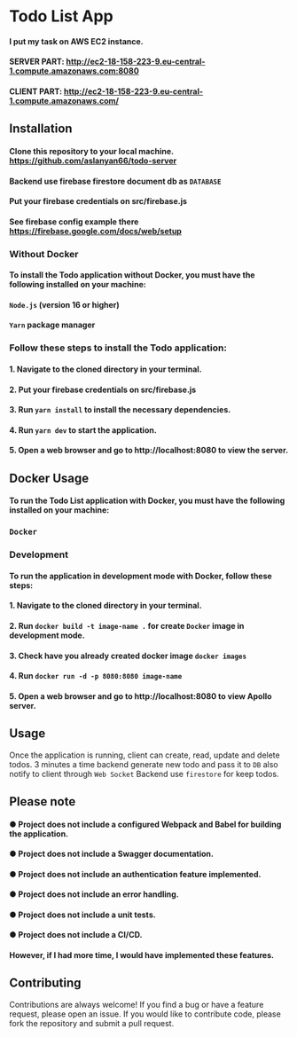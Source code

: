 # Todo List App

#### I put my task on AWS EC2 instance.
#### SERVER PART: http://ec2-18-158-223-9.eu-central-1.compute.amazonaws.com:8080
#### CLIENT PART: http://ec2-18-158-223-9.eu-central-1.compute.amazonaws.com/

## Installation

#### Clone this repository to your local machine. https://github.com/aslanyan66/todo-server

#### Backend use firebase firestore document db as `DATABASE`
#### Put your firebase credentials on src/firebase.js
#### See firebase config example there https://firebase.google.com/docs/web/setup

### Without Docker

#### To install the Todo application without Docker, you must have the following installed on your machine:

#### `Node.js` (version 16 or higher)
#### `Yarn` package manager

### Follow these steps to install the Todo application:

#### 1. Navigate to the cloned directory in your terminal.
#### 2. Put your firebase credentials on src/firebase.js
#### 3. Run `yarn install` to install the necessary dependencies.
#### 4. Run `yarn dev` to start the application.
#### 5. Open a web browser and go to http://localhost:8080 to view the server.

## Docker Usage

#### To run the Todo List application with Docker, you must have the following installed on your machine:

### `Docker`

### Development
#### To run the application in development mode with Docker, follow these steps:

#### 1. Navigate to the cloned directory in your terminal.
#### 2. Run `docker build -t image-name .` for create `Docker` image in development mode. 
#### 3. Check have you already created docker image `docker images`
#### 4. Run `docker run -d -p 8080:8080 image-name` 
#### 5. Open a web browser and go to http://localhost:8080 to view Apollo server.

## Usage

Once the application is running, client can create, read, update and delete todos.
3 minutes a time backend generate new todo and pass it to `DB` also notify to client through `Web Socket`
Backend use `firestore` for keep todos.

## Please note

#### ● Project does not include a configured Webpack and Babel for building the application. 
#### ● Project does not include a Swagger documentation.
#### ● Project does not include an authentication feature implemented.
#### ● Project does not include an error handling.
#### ● Project does not include a unit tests.
#### ● Project does not include a CI/CD.


#### However, if I had more time, I would have implemented these features.


## Contributing
Contributions are always welcome! If you find a bug or have a feature request, please open an issue. If you would like to contribute code, please fork the repository and submit a pull request.

